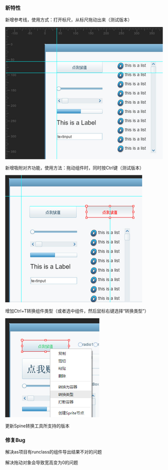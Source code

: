 ### 新特性

新增参考线，使用方式：打开标尺，从标尺拖动出来（测试版本）

![line](imgs/line.jpg)



新增吸附对齐功能，使用方法：拖动组件时，同时按Ctrl键（测试版本）

![duiqi](imgs/duiqi.jpg)



增加Ctrl+T转换组件类型（或者选中组件，然后鼠标右键选择“转换类型”）

![zhuanhuan](imgs/zhuanhuan.jpg)



更新Spine转换工具所支持的版本

### 修复Bug

解决as项目有runclass的组件导出结果不对的问题

解决拖动对象会导致宽高变为0的问题

